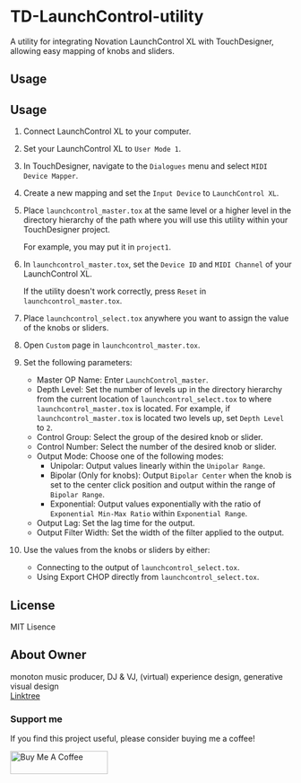 # TD-LaunchControl-utility
A utility for integrating Novation LaunchControl XL with TouchDesigner, allowing easy mapping of knobs and sliders.

## Usage

## Usage

1. Connect LaunchControl XL to your computer.

2. Set your LaunchControl XL to `User Mode 1`.

3. In TouchDesigner, navigate to the `Dialogues` menu and select `MIDI Device Mapper`.

4. Create a new mapping and set the `Input Device` to `LaunchControl XL`.

5. Place `launchcontrol_master.tox` at the same level or a higher level in the directory hierarchy of the path where you will use this utility within your TouchDesigner project.

    For example, you may put it in `project1`.

6. In `launchcontrol_master.tox`, set the `Device ID` and `MIDI Channel` of your LaunchControl XL.

    If the utility doesn't work correctly, press `Reset` in `launchcontrol_master.tox`.

7. Place `launchcontrol_select.tox` anywhere you want to assign the value of the knobs or sliders.

8. Open `Custom` page in `launchcontrol_master.tox`.
9. Set the following parameters:

    - Master OP Name: Enter `LaunchControl_master`.
    - Depth Level: Set the number of levels up in the directory hierarchy from the current location of `launchcontrol_select.tox` to where `launchcontrol_master.tox` is located. For example, if `launchcontrol_master.tox` is located two levels up, set `Depth Level` to `2`.
    - Control Group: Select the group of the desired knob or slider.
    - Control Number: Select the number of the desired knob or slider.
    - Output Mode: Choose one of the following modes:
        - Unipolar: Output values linearly within the `Unipolar Range`.
        - Bipolar (Only for knobs): Output `Bipolar Center` when the knob is set to the center click position and output within the range of `Bipolar Range`.
        - Exponential: Output values exponentially with the ratio of `Exponential Min-Max Ratio` within `Exponential Range`.
    - Output Lag: Set the lag time for the output.
    - Output Filter Width: Set the width of the filter applied to the output.

10. Use the values from the knobs or sliders by either:

    - Connecting to the output of `launchcontrol_select.tox`.
    - Using Export CHOP directly from `launchcontrol_select.tox`.

## License
MIT Lisence

## About Owner
monoton
music producer, DJ & VJ, (virtual) experience design, generative visual design <br>
[Linktree](https://linktr.ee/monoton)

### Support me
If you find this project useful, please consider buying me a coffee!

<a href="https://www.buymeacoffee.com/monoton" target="_blank"><img src="https://cdn.buymeacoffee.com/buttons/default-orange.png" alt="Buy Me A Coffee" height="41" width="174"></a>
